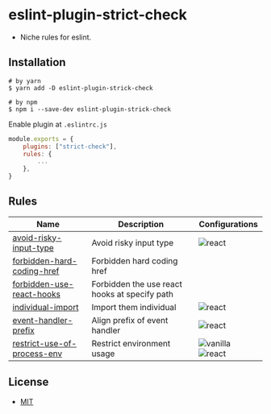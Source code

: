 # eslint-plugin-strict-check
- Niche rules for eslint.

## Installation

```shell
# by yarn
$ yarn add -D eslint-plugin-strick-check

# by npm
$ npm i --save-dev eslint-plugin-strick-check
```

Enable plugin at `.eslintrc.js`

```js
module.exports = {
    plugins: ["strict-check"],
    rules: {
        ...
    },
}
```

## Rules

| Name                                                                     | Description                                   | Configurations                                                                                              |
|--------------------------------------------------------------------------|-----------------------------------------------|-------------------------------------------------------------------------------------------------------------|
| [avoid-risky-input-type](docs/rules/avoid-risky-input-type.md)           | Avoid risky input type                        | ![react](https://img.shields.io/badge/-react-blue)                                                          |
| [forbidden-hard-coding-href](docs/rules/forbidden-hard-coding-href.md)   | Forbidden hard coding href                    |                                                                                                             |
| [forbidden-use-react-hooks](docs/rules/forbidden-use-react-hooks.md)     | Forbidden the use react hooks at specify path |                                                                                                             |
| [individual-import](docs/rules/individual-import.md)                     | Import them individual                        | ![react](https://img.shields.io/badge/-react-blue)                                                          |
| [event-handler-prefix](docs/rules/event-handler-prefix.md)               | Align prefix of event handler                 | ![react](https://img.shields.io/badge/-react-blue)                                                          |
| [restrict-use-of-process-env](docs/rules/restrict-use-of-process-env.md) | Restrict environment usage                    | ![vanilla](https://img.shields.io/badge/-vanilla-yellow) ![react](https://img.shields.io/badge/-react-blue) |

## License
- [MIT](LICENSE)
